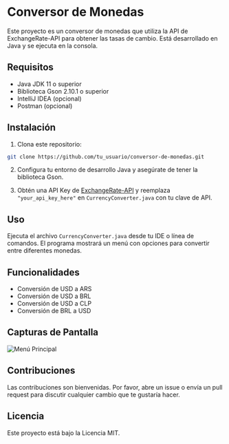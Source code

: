 
# Conversor de Monedas

Este proyecto es un conversor de monedas que utiliza la API de ExchangeRate-API para obtener las tasas de cambio. Está desarrollado en Java y se ejecuta en la consola.

## Requisitos

- Java JDK 11 o superior
- Biblioteca Gson 2.10.1 o superior
- IntelliJ IDEA (opcional)
- Postman (opcional)

## Instalación

1. Clona este repositorio:

```bash
git clone https://github.com/tu_usuario/conversor-de-monedas.git
```

2. Configura tu entorno de desarrollo Java y asegúrate de tener la biblioteca Gson.

3. Obtén una API Key de [ExchangeRate-API](https://www.exchangerate-api.com/) y reemplaza `"your_api_key_here"` en `CurrencyConverter.java` con tu clave de API.

## Uso

Ejecuta el archivo `CurrencyConverter.java` desde tu IDE o línea de comandos. El programa mostrará un menú con opciones para convertir entre diferentes monedas.

## Funcionalidades

- Conversión de USD a ARS
- Conversión de USD a BRL
- Conversión de USD a CLP
- Conversión de BRL a USD

## Capturas de Pantalla

![Menú Principal](screenshot1.png)

## Contribuciones

Las contribuciones son bienvenidas. Por favor, abre un issue o envía un pull request para discutir cualquier cambio que te gustaría hacer.

## Licencia

Este proyecto está bajo la Licencia MIT.
